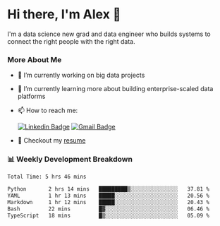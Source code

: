 # Hi there, I'm Alex  👋

I'm a data science new grad and data engineer who builds systems to connect the right people with the right data. 

### More About Me

- 🔭 I’m currently working on big data projects
- 🌱 I’m currently learning more about building enterprise-scaled data platforms
- 📫 How to reach me:

  [![Linkedin Badge](https://img.shields.io/badge/LinkedIn-0077B5?style=for-the-badge&logo=linkedin&logoColor=white)](https://www.linkedin.com/in/alex-chen-112523chen/) [![Gmail Badge](https://img.shields.io/badge/Gmail-D14836?style=for-the-badge&logo=gmail&logoColor=white)](mailto:itsalexchen@gmail.com)
- 📝 Checkout my [resume](https://itsalexchen.vercel.app/AlexChenResume.pdf)



### 📊 Weekly Development Breakdown
<!--START_SECTION:waka-->

```txt
Total Time: 5 hrs 46 mins

Python       2 hrs 14 mins   █████████▒░░░░░░░░░░░░░░░   37.81 %
YAML         1 hr 13 mins    █████░░░░░░░░░░░░░░░░░░░░   20.56 %
Markdown     1 hr 12 mins    █████░░░░░░░░░░░░░░░░░░░░   20.43 %
Bash         22 mins         █▓░░░░░░░░░░░░░░░░░░░░░░░   06.46 %
TypeScript   18 mins         █▒░░░░░░░░░░░░░░░░░░░░░░░   05.09 %
```

<!--END_SECTION:waka-->
